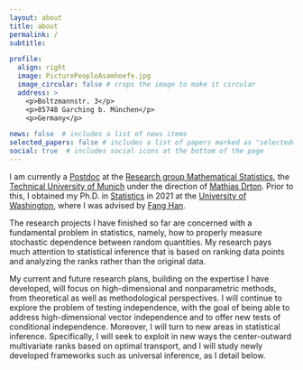 ```yaml
---
layout: about
title: about
permalink: /
subtitle: 

profile:
  align: right
  image: PicturePeopleAsamhoefe.jpg
  image_circular: false # crops the image to make it circular
  address: >
    <p>Boltzmannstr. 3</p>
    <p>85748 Garching b. München</p>
    <p>Germany</p>

news: false  # includes a list of news items
selected_papers: false # includes a list of papers marked as "selected={true}"
social: true  # includes social icons at the bottom of the page
---
```


I am currently a <a href='https://www.math.cit.tum.de/en/statistics/people/hongjian-shi/'>Postdoc</a> at the <a href='https://www.math.cit.tum.de/en/statistics/home/'>Research group Mathematical Statistics</a>, the <a href='https://www.tum.de/en/'>Technical University of Munich</a> under the direction of <a href='https://www.math.cit.tum.de/en/statistics/people/mathias-drton/'>Mathias Drton</a>. Prior to this, I obtained my Ph.D. in <a href='https://stat.uw.edu/'>Statistics</a> in 2021 at the <a href='https://www.washington.edu/'>University of Washington</a>, where I was advised by <a href='https://sites.stat.washington.edu/people/fanghan/'>Fang Han</a>.

The research projects I have finished so far are concerned with a fundamental problem in statistics, namely, how to properly measure stochastic dependence between random quantities. My research pays much attention to statistical inference that is based on ranking data points and analyzing the ranks rather than the original data.

My current and future research plans, building on the expertise I have developed, will focus on high-dimensional and nonparametric methods, from theoretical as well as methodological perspectives. I will continue to explore the problem of testing independence, with the goal of being able to address high-dimensional vector independence and to offer new tests of conditional independence. Moreover, I will turn to new areas in statistical inference. Specifically, I will seek to exploit in new ways the center-outward multivariate ranks based on optimal transport, and I will study newly developed frameworks such as universal inference, as I detail below.
